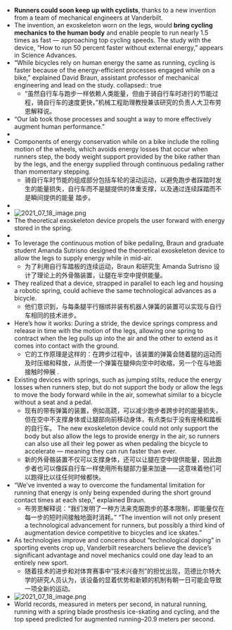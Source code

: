 - **Runners could soon keep up with cyclists**, thanks to a new invention from a team of mechanical engineers at Vanderbilt.
- The invention, an exoskeleton worn on the legs, would **bring cycling mechanics to the human body** and enable people to run nearly 1.5 times as fast — approaching top cycling speeds. The study with the device, “How to run 50 percent faster without external energy,” appears in Science Advances.
- “While bicycles rely on human energy the same as running, cycling is faster because of the energy-efficient processes engaged while on a bike,” explained David Braun, assistant professor of mechanical engineering and lead on the study.
  collapsed:: true
	- “虽然自行车与跑步一样依赖人类能量，但由于骑自行车时进行的节能过程，骑自行车的速度更快，”机械工程助理教授兼该研究的负责人大卫布劳恩解释说。
- “Our lab took those processes and sought a way to more effectively augment human performance.”
-
- Components of energy conservation while on a bike include the rolling motion of the wheels, which avoids energy losses that occur when runners step, the body weight support provided by the bike rather than by the legs, and the energy supplied through continuous pedaling rather than momentary stepping. 
  - 骑自行车时节能的组成部分包括车轮的滚动运动，以避免跑步者踩踏时发生的能量损失，自行车而不是腿提供的体重支撑，以及通过连续踩踏而不是瞬间提供的能量 踏步。
-
- ![2021_07_18_image.png](https://cdn.logseq.com/%2Fc15b201a-227a-4f6b-aebf-92b9206a58c2169f1449-1dd7-482e-9590-aaaeb081030e2021_07_18_image.png?Expires=4780233840&Signature=ZVIyLxCf~64UU4-pcKb2fDXQQ0MUupnkBxPqJoQXDRXYv-YN3JgUg9vvJT5-QgrSBWgk1yqpyNSkuhXq3qwbhVDIFn4IoT6kekb~0bCEa7nTlfvyJQMBYYf6y66YwlTxT9w~KMugNtx-Qa3FBmqJKuhhy-yT~531kVWqiQ4H8fHGhFA14eZyuGng69zhyx8BBFBGLBr8NUdJrpCVhguodC8wTKj9eytB0kdyr5Cl0e1zYEQ4kSF~21O7JG0JUsJQfK47Mj~sHZF3JFNsZZLqX57RGdAI4AAS5G9aSxt7iiac5rZLHg~GQ~VuklPfSve8b89pKh0DXSdLz7Z8J8KlKQ__&Key-Pair-Id=APKAJE5CCD6X7MP6PTEA)
- The theoretical exoskeleton device propels the user forward with energy stored in the spring.
-
- To leverage the continuous motion of bike pedaling, Braun and graduate student Amanda Sutrisno designed the theoretical exoskeleton device to allow the legs to supply energy while in mid-air. 
  - 为了利用自行车踏板的连续运动，Braun 和研究生 Amanda Sutrisno 设计了理论上的外骨骼装置，让腿在半空中提供能量。
- They realized that a device, strapped in parallel to each leg and housing a robotic spring, could achieve the same technological advances as a bicycle. 
  - 他们意识到，与每条腿平行捆绑并装有机器人弹簧的装置可以实现与自行车相同的技术进步。
- Here’s how it works: During a stride, the device springs compress and release in time with the motion of the legs, allowing one spring to contract when the leg pulls up into the air and the other to extend as it comes into contact with the ground.
	- 它的工作原理是这样的：在跨步过程中，该装置的弹簧会随着腿的运动而及时压缩和释放，从而使一个弹簧在腿伸向空中时收缩，另一个在与地面接触时伸展 .
- Existing devices with springs, such as jumping stilts, reduce the energy losses when runners step, but do not support the body or allow the legs to move the body forward while in the air, somewhat similar to a bicycle without a seat and a pedal.
	- 现有的带有弹簧的装置，例如高跷，可以减少跑步者跨步时的能量损失，但在空中不支撑身体或让腿部向前移动身体，有点类似于没有座椅和踏板的自行车。
	    The new exoskeleton device could not only support the body but also allow the legs to provide energy in the air, so runners can also use all their leg power as when pedaling the bicycle to accelerate — meaning they can run faster than ever.
	- 新的外骨骼装置不仅可以支撑身体，还可以让腿在空中提供能量，因此跑步者也可以像踩自行车一样使用所有腿部力量来加速——这意味着他们可以跑得比以往任何时候都快。
- “We’ve invented a way to overcome the fundamental limitation for running that energy is only being expended during the short ground contact times at each step,” explained Braun.
	- 布劳恩解释说：“我们发明了一种方法来克服跑步的基本限制，即能量仅在每一步的短时间接触地面时消耗。”
	    “The invention will not only present a technological advancement for runners, but possibly a third kind of augmentation device competitive to bicycles and ice skates.”
- As technologies improve and concerns about “technological doping” in sporting events crop up, Vanderbilt researchers believe the device’s significant advantage and novel mechanics could one day lead to an entirely new sport.
	- 随着技术的进步和对体育赛事中“技术兴奋剂”的担忧出现，范德比尔特大学的研究人员认为，该设备的显着优势和新颖的机制有朝一日可能会导致一项全新的运动。
- ![2021_07_18_image.png](https://cdn.logseq.com/%2Fc15b201a-227a-4f6b-aebf-92b9206a58c229944bab-591c-438b-9b9e-323c8312addc2021_07_18_image.png?Expires=4780230734&Signature=MZvWhAQgLxUjzYKwjMCY1SNwzsxe65xqe~P-fntZGAiZiovEAUQH1Nmo0aZbgHXFbMlYylqCdLo4FtBNFxaKNdob599H2SQ5e-qhy8ejtmluZVCNf8PYSnbBzCno3fa5RFuf-hkoW6Xu~nIgTEiCbI7UgOSHYidiD~svqYeKng7X122tj4EvwOGp-3uiU1L1AjoZCb~7KtEukLJDtTwHM9sLJEhi-fi9di~oMolPhBrNulBWx3JyJ4D64EHRfnh9rP6qnCDS5xAxXBt5u0uzw04mmFkriKUYgD0ADZ61V4cM-euSYwGCnKnWoUeG3L-cds2eTG5ljgiPQFFnMm4fIQ__&Key-Pair-Id=APKAJE5CCD6X7MP6PTEA)
- World records, measured in meters per second, in natural running, running with a spring blade prosthesis  ice-skating and cycling,  and the top speed predicted for augmented running–20.9 meters per second.